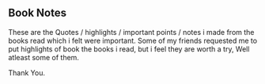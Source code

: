 ## Book Notes 

These are the Quotes / highlights / important points / notes i made from the books read which i felt were important. 
Some of my friends requested me to put highlights of book the books i read, but i feel they are worth a try, Well atleast some of them. 

Thank You.
